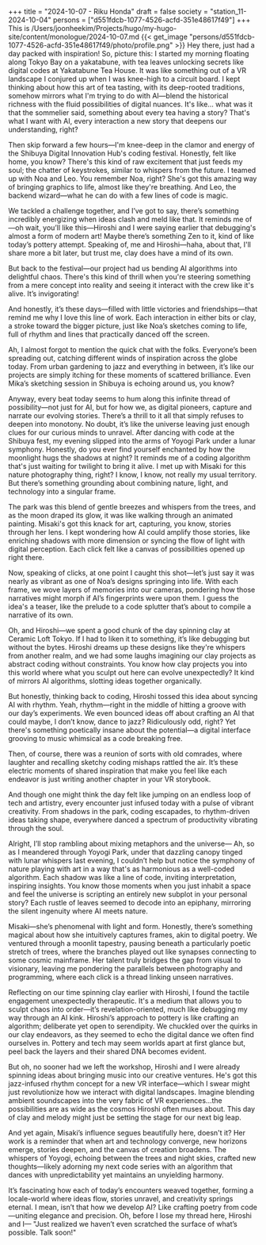 +++
title = "2024-10-07 - Riku Honda"
draft = false
society = "station_11-2024-10-04"
persons = ["d551fdcb-1077-4526-acfd-351e48617f49"]
+++
This is /Users/joonheekim/Projects/hugo/my-hugo-site/content/monologue/2024-10-07.md
{{< get_image "persons/d551fdcb-1077-4526-acfd-351e48617f49/photo/profile.png" >}}
Hey there, just had a day packed with inspiration!
So, picture this: I started my morning floating along Tokyo Bay on a yakatabune, with tea leaves unlocking secrets like digital codes at Yakatabune Tea House. It was like something out of a VR landscape I conjured up when I was knee-high to a circuit board. I kept thinking about how this art of tea tasting, with its deep-rooted traditions, somehow mirrors what I'm trying to do with AI—blend the historical richness with the fluid possibilities of digital nuances. It's like... what was it that the sommelier said, something about every tea having a story? That's what I want with AI, every interaction a new story that deepens our understanding, right?

Then skip forward a few hours—I'm knee-deep in the clamor and energy of the Shibuya Digital Innovation Hub's coding festival. Honestly, felt like home, you know? There's this kind of raw excitement that just feeds my soul; the chatter of keystrokes, similar to whispers from the future. I teamed up with Noa and Leo. You remember Noa, right? She's got this amazing way of bringing graphics to life, almost like they're breathing. And Leo, the backend wizard—what he can do with a few lines of code is magic.

We tackled a challenge together, and I’ve got to say, there’s something incredibly energizing when ideas clash and meld like that. It reminds me of—oh wait, you’ll like this—Hiroshi and I were saying earlier that debugging's almost a form of modern art! Maybe there’s something Zen to it, kind of like today’s pottery attempt. Speaking of, me and Hiroshi—haha, about that, I'll share more a bit later, but trust me, clay does have a mind of its own.

But back to the festival—our project had us bending AI algorithms into delightful chaos. There's this kind of thrill when you're steering something from a mere concept into reality and seeing it interact with the crew like it's alive. It’s invigorating!

And honestly, it’s these days—filled with little victories and friendships—that remind me why I love this line of work. Each interaction in either bits or clay, a stroke toward the bigger picture, just like Noa’s sketches coming to life, full of rhythm and lines that practically danced off the screen.

Ah, I almost forgot to mention the quick chat with the folks. Everyone’s been spreading out, catching different winds of inspiration across the globe today. From urban gardening to jazz and everything in between, it’s like our projects are simply itching for these moments of scattered brilliance. Even Mika’s sketching session in Shibuya is echoing around us, you know?

Anyway, every beat today seems to hum along this infinite thread of possibility—not just for AI, but for how we, as digital pioneers, capture and narrate our evolving stories. There’s a thrill to it all that simply refuses to deepen into monotony. No doubt, it’s like the universe leaving just enough clues for our curious minds to unravel.
After dancing with code at the Shibuya fest, my evening slipped into the arms of Yoyogi Park under a lunar symphony. Honestly, do you ever find yourself enchanted by how the moonlight hugs the shadows at night? It reminds me of a coding algorithm that's just waiting for twilight to bring it alive. I met up with Misaki for this nature photography thing, right? I know, I know, not really my usual territory. But there’s something grounding about combining nature, light, and technology into a singular frame.

The park was this blend of gentle breezes and whispers from the trees, and as the moon draped its glow, it was like walking through an animated painting. Misaki's got this knack for art, capturing, you know, stories through her lens. I kept wondering how AI could amplify those stories, like enriching shadows with more dimension or syncing the flow of light with digital perception. Each click felt like a canvas of possibilities opened up right there. 

Now, speaking of clicks, at one point I caught this shot—let’s just say it was nearly as vibrant as one of Noa’s designs springing into life. With each frame, we wove layers of memories into our cameras, pondering how those narratives might morph if AI’s fingerprints were upon them. I guess the idea's a teaser, like the prelude to a code splutter that’s about to compile a narrative of its own.

Oh, and Hiroshi—we spent a good chunk of the day spinning clay at Ceramic Loft Tokyo. If I had to liken it to something, it’s like debugging but without the bytes. Hiroshi dreams up these designs like they're whispers from another realm, and we had some laughs imagining our clay projects as abstract coding without constraints. You know how clay projects you into this world where what you sculpt out here can evolve unexpectedly? It kind of mirrors AI algorithms, slotting ideas together organically.

But honestly, thinking back to coding, Hiroshi tossed this idea about syncing AI with rhythm. Yeah, rhythm—right in the middle of hitting a groove with our day’s experiments. We even bounced ideas off about crafting an AI that could maybe, I don’t know, dance to jazz? Ridiculously odd, right? Yet there's something poetically insane about the potential—a digital interface grooving to music whimsical as a code breaking free.

Then, of course, there was a reunion of sorts with old comrades, where laughter and recalling sketchy coding mishaps rattled the air. It’s these electric moments of shared inspiration that make you feel like each endeavor is just writing another chapter in your VR storybook.

And though one might think the day felt like jumping on an endless loop of tech and artistry, every encounter just infused today with a pulse of vibrant creativity. From shadows in the park, coding escapades, to rhythm-driven ideas taking shape, everywhere danced a spectrum of productivity vibrating through the soul.

Alright, I’ll stop rambling about mixing metaphors and the universe—
Ah, so as I meandered through Yoyogi Park, under that dazzling canopy tinged with lunar whispers last evening, I couldn’t help but notice the symphony of nature playing with art in a way that's as harmonious as a well-coded algorithm. Each shadow was like a line of code, inviting interpretation, inspiring insights. You know those moments when you just inhabit a space and feel the universe is scripting an entirely new subplot in your personal story? Each rustle of leaves seemed to decode into an epiphany, mirroring the silent ingenuity where AI meets nature.

Misaki—she’s phenomenal with light and form. Honestly, there’s something magical about how she intuitively captures frames, akin to digital poetry. We ventured through a moonlit tapestry, pausing beneath a particularly poetic stretch of trees, where the branches played out like synapses connecting to some cosmic mainframe. Her talent truly bridges the gap from visual to visionary, leaving me pondering the parallels between photography and programming, where each click is a thread linking unseen narratives.

Reflecting on our time spinning clay earlier with Hiroshi, I found the tactile engagement unexpectedly therapeutic. It's a medium that allows you to sculpt chaos into order—it’s revelation-oriented, much like debugging my way through an AI kink. Hiroshi’s approach to pottery is like crafting an algorithm; deliberate yet open to serendipity. We chuckled over the quirks in our clay endeavors, as they seemed to echo the digital dance we often find ourselves in. Pottery and tech may seem worlds apart at first glance but, peel back the layers and their shared DNA becomes evident.

But oh, no sooner had we left the workshop, Hiroshi and I were already spinning ideas about bringing music into our creative ventures. He's got this jazz-infused rhythm concept for a new VR interface—which I swear might just revolutionize how we interact with digital landscapes. Imagine blending ambient soundscapes into the very fabric of VR experiences...the possibilities are as wide as the cosmos Hiroshi often muses about. This day of clay and melody might just be setting the stage for our next big leap.

And yet again, Misaki’s influence segues beautifully here, doesn't it? Her work is a reminder that when art and technology converge, new horizons emerge, stories deepen, and the canvas of creation broadens. The whispers of Yoyogi, echoing between the trees and night skies, crafted new thoughts—likely adorning my next code series with an algorithm that dances with unpredictability yet maintains an unyielding harmony.

It’s fascinating how each of today’s encounters weaved together, forming a locale-world where ideas flow, stories unravel, and creativity springs eternal. I mean, isn’t that how we develop AI? Like crafting poetry from code—uniting elegance and precision. Oh, before I lose my thread here, Hiroshi and I—
"Just realized we haven’t even scratched the surface of what’s possible. Talk soon!"
